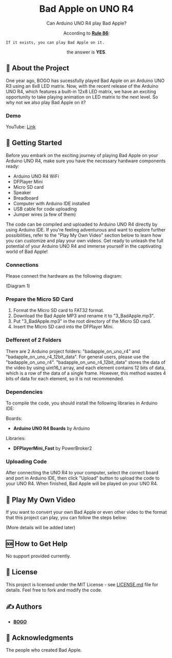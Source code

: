 <h1 align="center">Bad Apple on UNO R4</h1>

<p align="center">Can Arduino UNO R4 play Bad Apple?</p>
<p align="center">According to <a href="https://www.urbandictionary.com/define.php?term=Rule%2086"><strong>Rule 86</strong></a>:</p>

```
If it exists, you can play Bad Apple on it.
```

<p align="center">the answer is <strong>YES</strong>.</p>

## 🧐 About the Project

One year ago, BOGO has sucessfully played Bad Apple on an Arduino UNO R3 using an 8x8 LED matrix. Now, with the recent release of the Arduino UNO R4, which features a built-in 12x8 LED matrix, we have an exciting opportunity to take playing animation on LED matrix to the next level. So why not we also play Bad Apple on it?

### Demo

YouTube: [Link](https://youtu.be/vlPAYCViuuo "Bad Apple on Arduino UNO R4")

## 🏁 Getting Started

Before you embark on the exciting journey of playing Bad Apple on your Arduino UNO R4, make sure you have the necessary hardware components ready:

-   Arduino UNO R4 WiFi
-   DFPlayer Mini
-   Micro SD card
-   Speaker
-   Breadboard
-   Computer with Arduino IDE installed
-   USB cable for code uploading
-   Jumper wires (a few of them)

The code can be compiled and uploaded to Arduino UNO R4 directly by using Arduino IDE. If you're feeling adventurous and want to explore further possibilities, refer to the "Play My Own Video" section below to learn how you can customize and play your own videos. Get ready to unleash the full potential of your Arduino UNO R4 and immerse yourself in the captivating world of Bad Apple!

### Connections

Please connect the hardware as the following diagram:

(Diagram 1)

### Prepare the Micro SD Card

1. Format the Micro SD card to FAT32 format.
2. Download the Bad Apple MP3 and rename it to "3_BadApple.mp3".
3. Put "3_BadApple.mp3" in the root directory of the Micro SD card.
4. Insert the Micro SD card into the DFPlayer Mini.

### Defferent of 2 Folders

There are 2 Arduino project folders: "badapple_on_uno_r4" and "badapple_on_uno_r4_12bit_data". For general users, please use the "badapple_on_uno_r4". "badapple_on_uno_r4_12bit_data" stores the data of the video by using uint16_t array, and each element contains 12 bits of data, which is a row of the data of a single frame. However, this method wastes 4 bits of data for each element, so it is not recommended.

### Dependencies

To compile the code, you should install the following libraries in Arduino IDE:

Boards:

-   **Arduino UNO R4 Boards** by Arduino

Libraries:

-   **DFPlayerMini_Fast** by PowerBroker2

### Uploading Code

After connecting the UNO R4 to your computer, select the correct board and port in Arduino IDE, then click "Upload" button to upload the code to your UNO R4. When finished, Bad Apple will be played on your UNO R4.

## 🎥 Play My Own Video

If you want to convert your own Bad Apple or even other video to the format that this project can play, you can follow the steps below:

(More details will be added later)

## 🆘 How to Get Help

No support provided currently.

## 📃 License

This project is licensed under the MIT License - see [LICENSE.md](LICENSE.md) file for details. Feel free to fork and modify the code.

## ✍️ Authors

-   **[BOGO](https://youtu.be/dQw4w9WgXcQ)**

## 🎉 Acknowledgments

The people who created Bad Apple.
